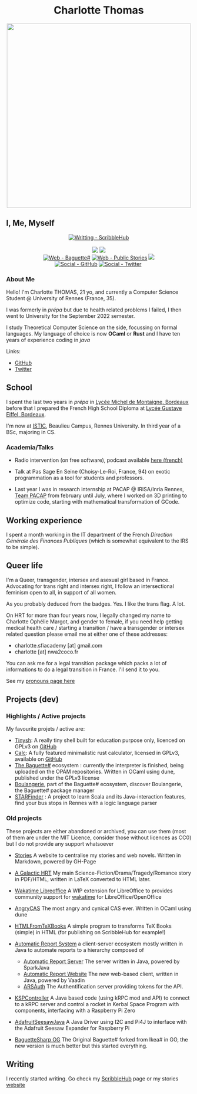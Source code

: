 <h1 align="center"> Charlotte Thomas </h1>
<div align="center">
<a href="img/pfp.jpg"><img width="500px" src="img/pfp.jpg"></a>
</div>

## I, Me, Myself
<div align="center">
<a href="https://www.scribblehub.com/profile/49937/coco33920/"><img src="https://img.shields.io/badge/Writting-ScribbleHub-55cdfc?style=for-the-badge&logo=wattpad&logoColor=f7a8d8" alt="Writting - ScribbleHub"></a>
<br>
<br>
<a href="https://github.com/coco33920/cv/blob/master/cv_2023.pdf"><img src="https://img.shields.io/badge/CV-FR_PDF-55cdfc?style=for-the-badge"></a>
<a href="https://github.com/coco33920/cv/blob/master/cv_2023_en.pdf"><img src="https://img.shields.io/badge/CV-EN_PDF-55cdfc?style=for-the-badge"></a>
<br>
<a href="https://baguettesharp.nwa2coco.fr"><img src="https://img.shields.io/badge/Web-Baguette%23-inactive?style=for-the-badge" alt="Web - Baguette#"></a>
<a href="https://agh.nwa2coco.fr"><img src="https://img.shields.io/badge/Web-Public_Stories-inactive?style=for-the-badge" alt="Web - Public Stories"></a>
<a href="https://calc.nwa2coco.fr"><img src="https://img.shields.io/badge/Web-Calc-inactive?style=for-the-badge"/></a>
<br>
<a href="https://github.com/coco33920"><img src="https://img.shields.io/badge/Social-GitHub-f7a8d8?style=for-the-badge&logo=github&logoColor=f7a8d8" alt="Social - GitHub"></a>
<a href="https://twitter.com/coco33920"><img src="https://img.shields.io/badge/Social-Twitter-f7a8d8?style=for-the-badge&logo=twitter&logoColor=f7a8d8" alt="Social - Twitter"></a>
<a href=""><img></a>
</div>

### About Me
Hello! I'm Charlotte THOMAS, 21 yo, and currently a Computer Science Student @ University of Rennes (France, 35).

I was formerly in *prépa* but due to health related problems I failed, I then went to University for the September 2022 semester.

I study Theoretical Computer Science on the side, focussing on formal languages.
My language of choice is now **OCaml** or **Rust** and I have ten years of experience coding in *java*

Links:
* [GitHub](https://github.com/coco33920)
* [Twitter](https://twitter.com/coco33920)

## School
I spent the last two years in *prépa* in [Lycée Michel de Montaigne, Bordeaux](http://montaigne-bordeaux.fr) before that I prepared the French High School Diploma at [Lycée Gustave Eiffel, Bordeaux](https://www.eiffel-bordeaux.org/).

I'm now at [ISTIC](https://istic.univ-rennes1.fr/), Beaulieu Campus, Rennes University. In third year of a BSc, majoring in CS.

### Academia/Talks 

* Radio intervention (on free software), podcast available [here (french)](https://cause-commune.fm/podcast/libre-a-vous-187/)

* Talk at Pas Sage En Seine (Choisy-Le-Roi, France, 94) on exotic programmation as a tool for students and professors. 

* Last year I was in research internship at PACAP @ IRISA/Inria Rennes, [Team PACAP](https://team.inria.fr/pacap/presentation/) from february until July, where I worked on 3D printing to optimize code, starting with mathematical transformation of GCode.

## Working experience
I spent a month working in the IT department of the French *Direction Générale des Finances Publiques* (which is somewhat equivalent to the IRS to be simple).

##  Queer life
I'm a Queer, transgender, intersex and asexual girl based in France. Advocating for trans right and intersex right, I follow an intersectional feminism open to all, in support of all women. 

As you probably deduced from the badges. Yes. I like the trans flag. A lot.

On HRT for more than four years now, I legally changed my name to Charlotte Ophélie Margot, and gender to female, if you need help getting medical health care / starting a transition / have a transgender or intersex related question please email me at either one of these addresses:
* charlotte.sfiacademy [at] gmail.com
* charlotte [at] nwa2coco.fr

You can ask me for a legal transition package which packs a lot of informations to do a legal transition in France. I'll send it to you.

See my [pronouns page here](https://en.pronouns.page/@charlotte4)

## Projects (dev)

### Highlights / Active projects
My favourite projets / active are:

* [Tinysh](https://tinysh.nwa2coco.fr): A really tiny shell built for education purpose only, licenced on GPLv3 on [GitHub](https://github.com/coco33920/tinysh)
* [Calc](https://calc.nwa2coco.fr): A fully featured minimalistic rust calculator, licensed in GPLv3, available on [GitHub](https://github.com/coco33920/calc)
* [The Baguette#](https://baguettesharp.nwa2coco.fr) ecosystem : currently the interpreter is finished, being uploaded on the OPAM repositories. Written in OCaml using dune, published under the GPLv3 license
* [Boulangerie](https://github.com/coco33920/boulangerie), part of the Baguette# ecosystem, discover Boulangerie, the Baguette# package manager
* [STARFinder](https://github.com/coco33920/STARFinder) : A project to learn Scala and its Java-interaction features, find your bus stops in Rennes with a logic language parser


### Old projects
These projects are either abandoned or archived, you can use them (most of them are under the MIT Licence, consider those without licences as CC0) but I do not provide any support whatsoever


* [Stories](https://agh.nwa2coco.fr) A website to centralise my stories and web novels. Written in Markdown, powered by GH-Page
* [A Galactic HRT](https://agh.nwa2coco.fr#agh) My main Science-Fiction/Drama/Tragedy/Romance story in PDF/HTML, written in LaTeX converted to HTML later.
* [Wakatime Libreoffice](https://github.com/coco33920/wakatime-libreoffice) A WIP extension for LibreOffice to provides community support for [wakatime](https://wakatime.com) for LibreOffice/OpenOffice

* [AngryCAS](https://github.com/coco33920/AngryCAS) The most angry and cynical CAS ever. Written in OCaml using dune
* [HTMLFromTeXBooks](https://github.com/coco33920/HTMLFromTeXBooks) A simple program to transforms TeX Books (simple) in HTML (for publishing on ScribbleHub for example!)
* [Automatic Report System](https://github.com/sfi-region9/) a client-server ecosystem mostly written in Java to automate reports to a hierarchy composed of
  * [Automatic Report Server](https://github.com/sfi-region9/AutomaticReportServer) The server written in Java, powered by SparkJava
  * [Automatic Report Website](https://github.com/sfi-region9/ARS-Website) The new web-based client, written in Java, powered by Vaadin
  * [ARSAuth](https://github.com/sfi-region9/ARSAuth) The Authentification server providing tokens for the API.
* [KSPController](https://github.com/coco33920/KSPController) A Java based code (using kRPC mod and API) to connect to a kRPC server and control a rocket in Kerbal Space Program with components, interfacing with a Raspberry Pi Zero
* [AdafruitSeesawJava](https://github.com/coco33920/AdafruitSeesawJava) A Java Driver using I2C and Pi4J to interface with the Adafruit Seesaw Expander for Raspberry Pi
* [BaguetteSharp OG](https://github.com/coco33920/baguette-sharp) The Original Baguette# forked from Ikea# in GO, the new version is much better but this started everything.

## Writing
I recently started writing. Go check 
my [ScribbleHub](https://www.scribblehub.com/profile/49937/coco33920/) page or my stories [website](https://agh.nwa2coco.fr)
